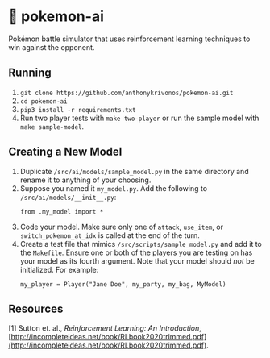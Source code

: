 # 🔴 pokemon-ai

Pokémon battle simulator that uses reinforcement learning techniques to win against the opponent.

## Running

1. `git clone https://github.com/anthonykrivonos/pokemon-ai.git`
2. `cd pokemon-ai`
3. `pip3 install -r requirements.txt`
4. Run two player tests with `make two-player` or run the sample model with `make sample-model`.

## Creating a New Model

1. Duplicate `/src/ai/models/sample_model.py` in the same directory and rename it to anything of your choosing.
2. Suppose you named it `my_model.py`. Add the following to `/src/ai/models/__init__.py`:
    ```
    from .my_model import *
    ```
3. Code your model. Make sure only one of `attack`, `use_item`, or `switch_pokemon_at_idx` is called at the end of the turn.
4. Create a test file that mimics `/src/scripts/sample_model.py` and add it to the `Makefile`. Ensure one or both of the players you
are testing on has your model as its fourth argument. Note that your model should *not* be initialized. For example:
    ```
    my_player = Player("Jane Doe", my_party, my_bag, MyModel)
    ```


## Resources

[1] Sutton et. al., *Reinforcement Learning: An Introduction*, [http://incompleteideas.net/book/RLbook2020trimmed.pdf](http://incompleteideas.net/book/RLbook2020trimmed.pdf).